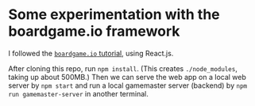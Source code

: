 # Some experimentation with the boardgame.io framework

I followed the [`boardgame.io` tutorial](https://boardgame.io/documentation/#/tutorial),
using React.js.

After cloning this repo, run `npm install`.
(This creates `./node_modules`, taking up about 500MB.)
Then we can serve the web app on a local web server by `npm start`
and run a local gamemaster server (backend) by `npm run gamemaster-server`
in another terminal.
